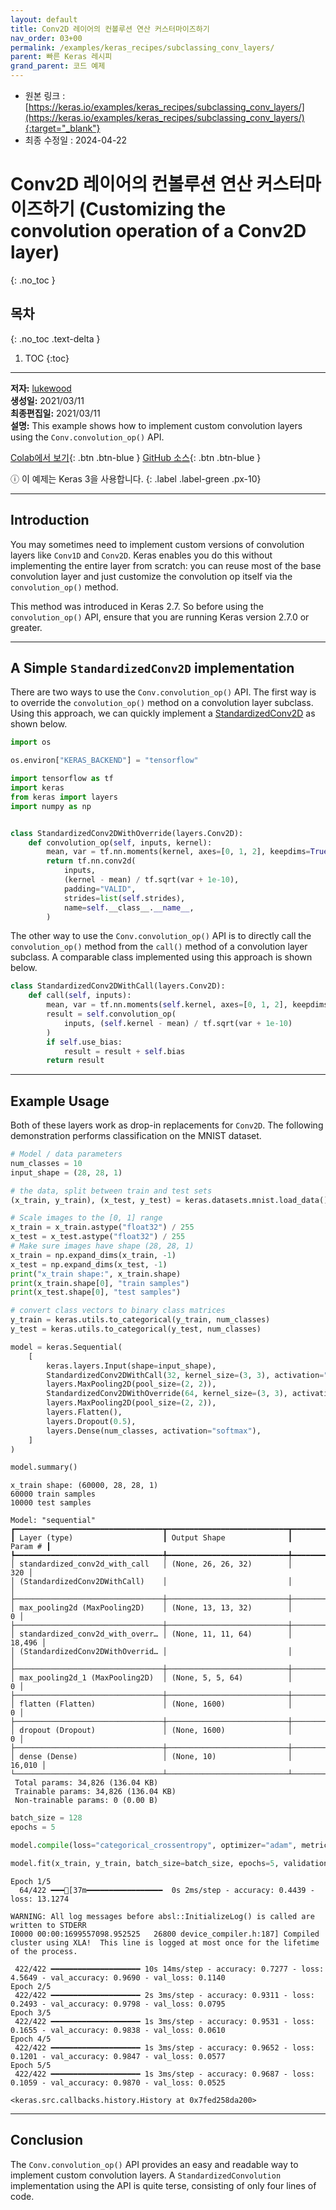 ```yaml
---
layout: default
title: Conv2D 레이어의 컨볼루션 연산 커스터마이즈하기
nav_order: 03+00
permalink: /examples/keras_recipes/subclassing_conv_layers/
parent: 빠른 Keras 레시피
grand_parent: 코드 예제
---
```


* 원본 링크 : [https://keras.io/examples/keras_recipes/subclassing_conv_layers/](https://keras.io/examples/keras_recipes/subclassing_conv_layers/){:target="_blank"}
* 최종 수정일 : 2024-04-22

# Conv2D 레이어의 컨볼루션 연산 커스터마이즈하기 (Customizing the convolution operation of a Conv2D layer)
{: .no_toc }

## 목차
{: .no_toc .text-delta }

1. TOC
{:toc}

---

**저자:** [lukewood](https://lukewood.xyz)  
**생성일:** 2021/03/11  
**최종편집일:** 2021/03/11  
**설명:** This example shows how to implement custom convolution layers using the `Conv.convolution_op()` API.

[Colab에서 보기](https://colab.research.google.com/github/keras-team/keras-io/blob/master/examples/keras_recipes/ipynb/subclassing_conv_layers.ipynb){: .btn .btn-blue }
[GitHub 소스](https://github.com/keras-team/keras-io/blob/master/examples/keras_recipes/subclassing_conv_layers.py){: .btn .btn-blue }

ⓘ 이 예제는 Keras 3을 사용합니다.
{: .label .label-green .px-10}

----

## Introduction

You may sometimes need to implement custom versions of convolution layers like `Conv1D` and `Conv2D`. Keras enables you do this without implementing the entire layer from scratch: you can reuse most of the base convolution layer and just customize the convolution op itself via the `convolution_op()` method.

This method was introduced in Keras 2.7. So before using the `convolution_op()` API, ensure that you are running Keras version 2.7.0 or greater.

* * *

A Simple `StandardizedConv2D` implementation
--------------------------------------------

There are two ways to use the `Conv.convolution_op()` API. The first way is to override the `convolution_op()` method on a convolution layer subclass. Using this approach, we can quickly implement a [StandardizedConv2D](https://arxiv.org/abs/1903.10520) as shown below.

```python
import os

os.environ["KERAS_BACKEND"] = "tensorflow"

import tensorflow as tf
import keras
from keras import layers
import numpy as np


class StandardizedConv2DWithOverride(layers.Conv2D):
    def convolution_op(self, inputs, kernel):
        mean, var = tf.nn.moments(kernel, axes=[0, 1, 2], keepdims=True)
        return tf.nn.conv2d(
            inputs,
            (kernel - mean) / tf.sqrt(var + 1e-10),
            padding="VALID",
            strides=list(self.strides),
            name=self.__class__.__name__,
        )
```

The other way to use the `Conv.convolution_op()` API is to directly call the `convolution_op()` method from the `call()` method of a convolution layer subclass. A comparable class implemented using this approach is shown below.

```python
class StandardizedConv2DWithCall(layers.Conv2D):
    def call(self, inputs):
        mean, var = tf.nn.moments(self.kernel, axes=[0, 1, 2], keepdims=True)
        result = self.convolution_op(
            inputs, (self.kernel - mean) / tf.sqrt(var + 1e-10)
        )
        if self.use_bias:
            result = result + self.bias
        return result
```

* * *

Example Usage
-------------

Both of these layers work as drop-in replacements for `Conv2D`. The following demonstration performs classification on the MNIST dataset.

```python
# Model / data parameters
num_classes = 10
input_shape = (28, 28, 1)

# the data, split between train and test sets
(x_train, y_train), (x_test, y_test) = keras.datasets.mnist.load_data()

# Scale images to the [0, 1] range
x_train = x_train.astype("float32") / 255
x_test = x_test.astype("float32") / 255
# Make sure images have shape (28, 28, 1)
x_train = np.expand_dims(x_train, -1)
x_test = np.expand_dims(x_test, -1)
print("x_train shape:", x_train.shape)
print(x_train.shape[0], "train samples")
print(x_test.shape[0], "test samples")

# convert class vectors to binary class matrices
y_train = keras.utils.to_categorical(y_train, num_classes)
y_test = keras.utils.to_categorical(y_test, num_classes)

model = keras.Sequential(
    [
        keras.layers.Input(shape=input_shape),
        StandardizedConv2DWithCall(32, kernel_size=(3, 3), activation="relu"),
        layers.MaxPooling2D(pool_size=(2, 2)),
        StandardizedConv2DWithOverride(64, kernel_size=(3, 3), activation="relu"),
        layers.MaxPooling2D(pool_size=(2, 2)),
        layers.Flatten(),
        layers.Dropout(0.5),
        layers.Dense(num_classes, activation="softmax"),
    ]
)

model.summary()
```

```
x_train shape: (60000, 28, 28, 1)
60000 train samples
10000 test samples
```

```
Model: "sequential"
┏━━━━━━━━━━━━━━━━━━━━━━━━━━━━━━━━━┳━━━━━━━━━━━━━━━━━━━━━━━━━━━┳━━━━━━━━━━━━┓
┃ Layer (type)                    ┃ Output Shape              ┃    Param # ┃
┡━━━━━━━━━━━━━━━━━━━━━━━━━━━━━━━━━╇━━━━━━━━━━━━━━━━━━━━━━━━━━━╇━━━━━━━━━━━━┩
│ standardized_conv2d_with_call   │ (None, 26, 26, 32)        │        320 │
│ (StandardizedConv2DWithCall)    │                           │            │
├─────────────────────────────────┼───────────────────────────┼────────────┤
│ max_pooling2d (MaxPooling2D)    │ (None, 13, 13, 32)        │          0 │
├─────────────────────────────────┼───────────────────────────┼────────────┤
│ standardized_conv2d_with_overr… │ (None, 11, 11, 64)        │     18,496 │
│ (StandardizedConv2DWithOverrid… │                           │            │
├─────────────────────────────────┼───────────────────────────┼────────────┤
│ max_pooling2d_1 (MaxPooling2D)  │ (None, 5, 5, 64)          │          0 │
├─────────────────────────────────┼───────────────────────────┼────────────┤
│ flatten (Flatten)               │ (None, 1600)              │          0 │
├─────────────────────────────────┼───────────────────────────┼────────────┤
│ dropout (Dropout)               │ (None, 1600)              │          0 │
├─────────────────────────────────┼───────────────────────────┼────────────┤
│ dense (Dense)                   │ (None, 10)                │     16,010 │
└─────────────────────────────────┴───────────────────────────┴────────────┘
 Total params: 34,826 (136.04 KB)
 Trainable params: 34,826 (136.04 KB)
 Non-trainable params: 0 (0.00 B)
```

```python
batch_size = 128
epochs = 5

model.compile(loss="categorical_crossentropy", optimizer="adam", metrics=["accuracy"])

model.fit(x_train, y_train, batch_size=batch_size, epochs=5, validation_split=0.1)
```

```
Epoch 1/5
  64/422 ━━━[37m━━━━━━━━━━━━━━━━━  0s 2ms/step - accuracy: 0.4439 - loss: 13.1274

WARNING: All log messages before absl::InitializeLog() is called are written to STDERR
I0000 00:00:1699557098.952525   26800 device_compiler.h:187] Compiled cluster using XLA!  This line is logged at most once for the lifetime of the process.

 422/422 ━━━━━━━━━━━━━━━━━━━━ 10s 14ms/step - accuracy: 0.7277 - loss: 4.5649 - val_accuracy: 0.9690 - val_loss: 0.1140
Epoch 2/5
 422/422 ━━━━━━━━━━━━━━━━━━━━ 2s 3ms/step - accuracy: 0.9311 - loss: 0.2493 - val_accuracy: 0.9798 - val_loss: 0.0795
Epoch 3/5
 422/422 ━━━━━━━━━━━━━━━━━━━━ 1s 3ms/step - accuracy: 0.9531 - loss: 0.1655 - val_accuracy: 0.9838 - val_loss: 0.0610
Epoch 4/5
 422/422 ━━━━━━━━━━━━━━━━━━━━ 1s 3ms/step - accuracy: 0.9652 - loss: 0.1201 - val_accuracy: 0.9847 - val_loss: 0.0577
Epoch 5/5
 422/422 ━━━━━━━━━━━━━━━━━━━━ 1s 3ms/step - accuracy: 0.9687 - loss: 0.1059 - val_accuracy: 0.9870 - val_loss: 0.0525

<keras.src.callbacks.history.History at 0x7fed258da200>
```

* * *

Conclusion
----------

The `Conv.convolution_op()` API provides an easy and readable way to implement custom convolution layers. A `StandardizedConvolution` implementation using the API is quite terse, consisting of only four lines of code.